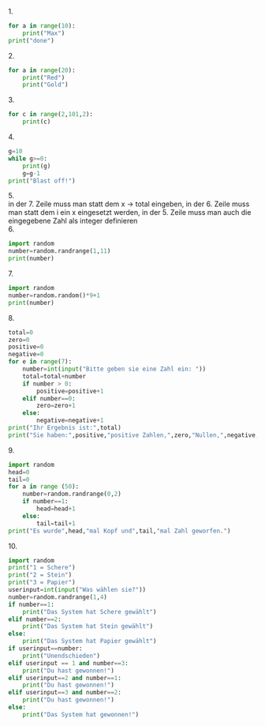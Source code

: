 1.<br>
```python
for a in range(10):
    print("Max")
print("done")
```
2.<br>
```python
for a in range(20):
    print("Red")
    print("Gold")
```
3.<br>
```python
for c in range(2,101,2):
    print(c)
```
4.<br>
```python
g=10
while g>=0:
    print(g)
    g=g-1
print("Blast off!")
```
5.<br>
in der 7. Zeile muss man statt dem x -> total eingeben, in der 6. Zeile muss man statt dem i ein x eingesetzt werden, in der 5. Zeile muss man auch die eingegebene Zahl als integer definieren<br>
6.
```python
import random
number=random.randrange(1,11)
print(number)
```
7.<br>
```python
import random
number=random.random()*9+1
print(number)
```
8.<br>
```python
total=0
zero=0
positive=0
negative=0
for e in range(7):
    number=int(input("Bitte geben sie eine Zahl ein: "))
    total=total+number
    if number > 0:
        positive=positive+1
    elif number==0:
        zero=zero+1
    else:
        negative=negative+1
print("Ihr Ergebnis ist:",total)
print("Sie haben:",positive,"positive Zahlen,",zero,"Nullen,",negative,"negative Zahlen angegeben.")
```
9.<br>
```python
import random
head=0
tail=0
for a in range (50):
    number=random.randrange(0,2)
    if number==1:
        head=head+1
    else:
        tail=tail+1
print("Es wurde",head,"mal Kopf und",tail,"mal Zahl geworfen.")
```
10.<br>
```python
import random
print("1 = Schere")
print("2 = Stein")
print("3 = Papier")
userinput=int(input("Was wählen sie?"))
number=random.randrange(1,4)
if number==1:
    print("Das System hat Schere gewählt")
elif number==2:
    print("Das System hat Stein gewählt")
else:
    print("Das System hat Papier gewählt")
if userinput==number:
    print("Unendschieden")
elif userinput == 1 and number==3:
    print("Du hast gewonnen!")
elif userinput==2 and number==1:
    print("Du hast gewonnen!")
elif userinput==3 and number==2:
    print("Du hast gewonnen!")
else:
    print("Das System hat gewonnen!")
```